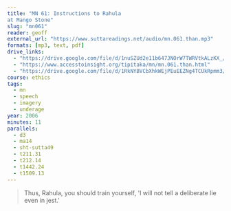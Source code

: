 ```yaml
---
title: "MN 61: Instructions to Rahula
at Mango Stone"
slug: "mn061"
reader: geoff
external_url: "https://www.suttareadings.net/audio/mn.061.than.mp3"
formats: [mp3, text, pdf]
drive_links:
  - "https://drive.google.com/file/d/1nuSZUd2e11b647JNOrW7TWRVtkALzKX_/view?usp=drivesdk"
  - "https://www.accesstoinsight.org/tipitaka/mn/mn.061.than.html"
  - "https://drive.google.com/file/d/1RkNYBVCbXhkWEjPEuEEZNg4TCUkRpmm3/view?usp=drivesdk"
course: ethics
tags:
  - mn
  - speech
  - imagery
  - underage
year: 2006
minutes: 11
parallels:
  - d3
  - ma14
  - sht-sutta49
  - t211.31
  - t212.14
  - t1442.24
  - t1509.13
---
```


> Thus, Rahula, you should train yourself, 'I will not tell a deliberate lie even in jest.'

